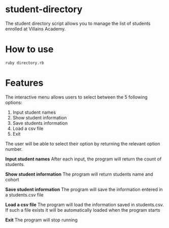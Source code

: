 # student-directory

The student directory script allows you to manage the list of students enrolled at Villains Academy.

# How to use

`ruby directory.rb`

# Features

The interactive menu allows users to select between the 5 following options:

1. Input student names
2. Show student information
3. Save students information
4. Load a csv file
5. Exit

The user will be able to select their option by returning the relevant option number.

**Input student names**
After each input, the program will return the count of students.

**Show student information**
The program will return students name and cohort

**Save student information**
The program will save the information entered in a students.csv file

**Load a csv file**
The program will load the information saved in students.csv.
If such a file exists it will be automatically loaded when the program starts

**Exit**
The program will stop running
